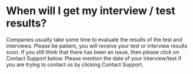 # When will I get my interview / test results?

Companies usually take some time to evaluate the results of the test and interviews. Please be patient, you will receive your test or interview results soon. If you still think that there has been an issue, then please click on Contact Support below. Please mention the date of your interview/test if you are trying to contact us by clicking Contact Support.

